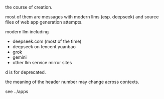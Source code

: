 the course of creation.

most of them are messages with modern llms (esp. deepseek) and source files of web app generation attempts.

modern llm including

- deepseek.com (most of the time)
- deepseek on tencent yuanbao
- grok
- gemini 
- other llm service mirror sites

d is for deprecated.

the meaning of the header number may change across contexts.

see ../apps

